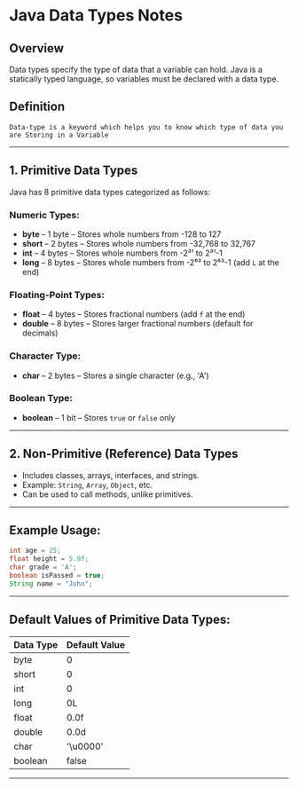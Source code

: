 # **Java Data Types Notes**

## **Overview**
Data types specify the type of data that a variable can hold. Java is a statically typed language, so variables must be declared with a data type.

## **Definition**
    Data-type is a keyword which helps you to know which type of data you are Storing in a Variable
---

## **1. Primitive Data Types**
Java has 8 primitive data types categorized as follows:

### **Numeric Types:**

- **byte** – 1 byte – Stores whole numbers from -128 to 127  
- **short** – 2 bytes – Stores whole numbers from -32,768 to 32,767  
- **int** – 4 bytes – Stores whole numbers from -2³¹ to 2³¹-1  
- **long** – 8 bytes – Stores whole numbers from -2⁶³ to 2⁶³-1 (add `L` at the end)

### **Floating-Point Types:**

- **float** – 4 bytes – Stores fractional numbers (add `f` at the end)  
- **double** – 8 bytes – Stores larger fractional numbers (default for decimals)

### **Character Type:**

- **char** – 2 bytes – Stores a single character (e.g., 'A')

### **Boolean Type:**

- **boolean** – 1 bit – Stores `true` or `false` only

---

## **2. Non-Primitive (Reference) Data Types**
- Includes classes, arrays, interfaces, and strings.
- Example: `String`, `Array`, `Object`, etc.
- Can be used to call methods, unlike primitives.

---

## **Example Usage:**
```java
int age = 25;
float height = 5.9f;
char grade = 'A';
boolean isPassed = true;
String name = "John";
```

---

## **Default Values of Primitive Data Types:**
| Data Type | Default Value |
|-----------|----------------|
| byte      | 0              |
| short     | 0              |
| int       | 0              |
| long      | 0L             |
| float     | 0.0f           |
| double    | 0.0d           |
| char      | '\u0000'       |
| boolean   | false          |

---

